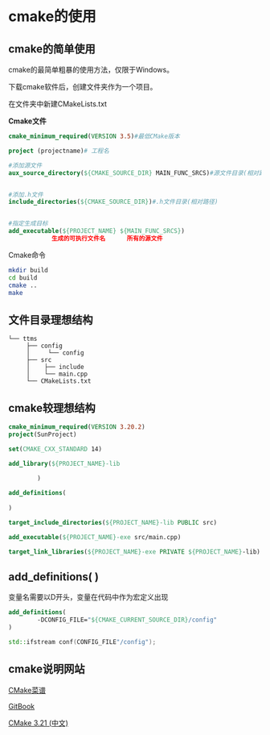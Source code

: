 # cmake的使用

## cmake的简单使用

cmake的最简单粗暴的使用方法，仅限于Windows。

下载cmake软件后，创建文件夹作为一个项目。

在文件夹中新建CMakeLists.txt

**Cmake文件**

```cmake
cmake_minimum_required(VERSION 3.5)#最低CMake版本

project (projectname)# 工程名

#添加源文件
aux_source_directory(${CMAKE_SOURCE_DIR} MAIN_FUNC_SRCS)#源文件目录(相对路径)


#添加.h文件
include_directories(${CMAKE_SOURCE_DIR})#.h文件目录(相对路径)


#指定生成目标
add_executable(${PROJECT_NAME} ${MAIN_FUNC_SRCS})
            生成的可执行文件名      所有的源文件
```

Cmake命令
```bash
mkdir build
cd build
cmake ..
make
```
## 文件目录理想结构

```text
└── ttms
     ├── config
     │     └── config
     ├── src
     │    ├── include
     │    └── main.cpp
     └── CMakeLists.txt
```
## cmake较理想结构

```cmake
cmake_minimum_required(VERSION 3.20.2)
project(SunProject)

set(CMAKE_CXX_STANDARD 14)

add_library(${PROJECT_NAME}-lib
        
        )

add_definitions(
       
)

target_include_directories(${PROJECT_NAME}-lib PUBLIC src)

add_executable(${PROJECT_NAME}-exe src/main.cpp)

target_link_libraries(${PROJECT_NAME}-exe PRIVATE ${PROJECT_NAME}-lib)
```

## add_definitions( )
变量名需要以D开头，变量在代码中作为宏定义出现
```cmake
add_definitions(
        -DCONFIG_FILE="${CMAKE_CURRENT_SOURCE_DIR}/config"
)
```

```cpp
std::ifstream conf(CONFIG_FILE"/config");
```

## cmake说明网站
 [CMake菜谱](https://www.bookstack.cn/read/CMake-Cookbook/content-preface-preface-chinese.md)

 [GitBook](https://sfumecjf.github.io/cmake-examples-Chinese/)
 
 [CMake 3.21 (中文)](https://runebook.dev/zh-CN/docs/cmake/-index-)